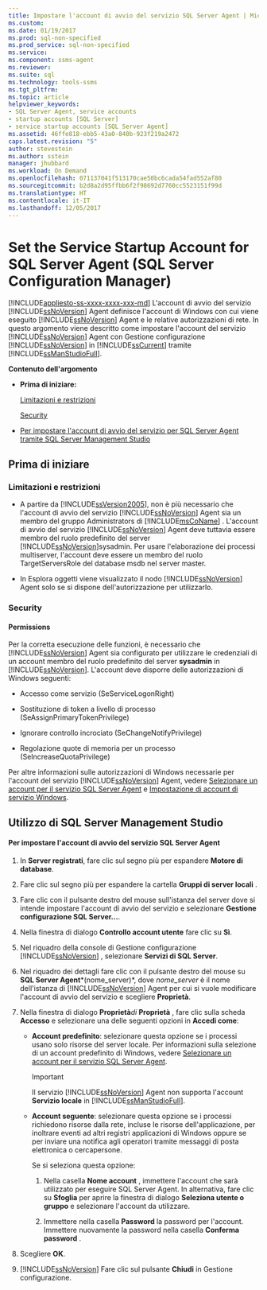 ```yaml
---
title: Impostare l'account di avvio del servizio SQL Server Agent | Microsoft Docs
ms.custom: 
ms.date: 01/19/2017
ms.prod: sql-non-specified
ms.prod_service: sql-non-specified
ms.service: 
ms.component: ssms-agent
ms.reviewer: 
ms.suite: sql
ms.technology: tools-ssms
ms.tgt_pltfrm: 
ms.topic: article
helpviewer_keywords:
- SQL Server Agent, service accounts
- startup accounts [SQL Server]
- service startup accounts [SQL Server Agent]
ms.assetid: 46ffe818-ebb5-43a0-840b-923f219a2472
caps.latest.revision: "5"
author: stevestein
ms.author: sstein
manager: jhubbard
ms.workload: On Demand
ms.openlocfilehash: 071137041f513170cae50bc6cada54fad552af80
ms.sourcegitcommit: b2d8a2d95ffbb6f2f98692d7760cc5523151f99d
ms.translationtype: HT
ms.contentlocale: it-IT
ms.lasthandoff: 12/05/2017
---
```

# <a name="set-the-service-startup-account-for-sql-server-agent-sql-server-configuration-manager"></a>Set the Service Startup Account for SQL Server Agent (SQL Server Configuration Manager)
[!INCLUDE[appliesto-ss-xxxx-xxxx-xxx-md](../../includes/appliesto-ss-xxxx-xxxx-xxx-md.md)] L'account di avvio del servizio [!INCLUDE[ssNoVersion](../../includes/ssnoversion_md.md)] Agent definisce l'account di Windows con cui viene eseguito [!INCLUDE[ssNoVersion](../../includes/ssnoversion_md.md)] Agent e le relative autorizzazioni di rete. In questo argomento viene descritto come impostare l'account del servizio [!INCLUDE[ssNoVersion](../../includes/ssnoversion_md.md)] Agent con Gestione configurazione [!INCLUDE[ssNoVersion](../../includes/ssnoversion_md.md)] in [!INCLUDE[ssCurrent](../../includes/sscurrent_md.md)] tramite [!INCLUDE[ssManStudioFull](../../includes/ssmanstudiofull_md.md)].  
  
**Contenuto dell'argomento**  
  
-   **Prima di iniziare:**  
  
    [Limitazioni e restrizioni](#Restrictions)  
  
    [Security](#Security)  
  
-   [Per impostare l'account di avvio del servizio per SQL Server Agent tramite SQL Server Management Studio](#SSMSProcedure)  
  
## <a name="BeforeYouBegin"></a>Prima di iniziare  
  
### <a name="Restrictions"></a>Limitazioni e restrizioni  
  
-   A partire da [!INCLUDE[ssVersion2005](../../includes/ssversion2005_md.md)], non è più necessario che l'account di avvio del servizio [!INCLUDE[ssNoVersion](../../includes/ssnoversion_md.md)] Agent sia un membro del gruppo Administrators di [!INCLUDE[msCoName](../../includes/msconame_md.md)] . L'account di avvio del servizio [!INCLUDE[ssNoVersion](../../includes/ssnoversion_md.md)] Agent deve tuttavia essere membro del ruolo predefinito del server [!INCLUDE[ssNoVersion](../../includes/ssnoversion_md.md)]sysadmin. Per usare l'elaborazione dei processi multiserver, l'account deve essere un membro del ruolo TargetServersRole del database msdb nel server master.  
  
-   In Esplora oggetti viene visualizzato il nodo [!INCLUDE[ssNoVersion](../../includes/ssnoversion_md.md)] Agent solo se si dispone dell'autorizzazione per utilizzarlo.  
  
### <a name="Security"></a>Security  
  
#### <a name="Permissions"></a>Permissions  
Per la corretta esecuzione delle funzioni, è necessario che [!INCLUDE[ssNoVersion](../../includes/ssnoversion_md.md)] Agent sia configurato per utilizzare le credenziali di un account membro del ruolo predefinito del server **sysadmin** in [!INCLUDE[ssNoVersion](../../includes/ssnoversion_md.md)]. L'account deve disporre delle autorizzazioni di Windows seguenti:  
  
-   Accesso come servizio (SeServiceLogonRight)  
  
-   Sostituzione di token a livello di processo (SeAssignPrimaryTokenPrivilege)  
  
-   Ignorare controllo incrociato (SeChangeNotifyPrivilege)  
  
-   Regolazione quote di memoria per un processo (SeIncreaseQuotaPrivilege)  
  
Per altre informazioni sulle autorizzazioni di Windows necessarie per l'account del servizio [!INCLUDE[ssNoVersion](../../includes/ssnoversion_md.md)] Agent, vedere [Selezionare un account per il servizio SQL Server Agent](../../ssms/agent/select-an-account-for-the-sql-server-agent-service.md) e [Impostazione di account di servizio Windows](http://msdn.microsoft.com/en-us/309b9dac-0b3a-4617-85ef-c4519ce9d014).  
  
## <a name="SSMSProcedure"></a>Utilizzo di SQL Server Management Studio  
  
#### <a name="to-set-the-service-startup-account-for-sql-server-agent"></a>Per impostare l'account di avvio del servizio SQL Server Agent  
  
1.  In **Server registrati**, fare clic sul segno più per espandere **Motore di database**.  
  
2.  Fare clic sul segno più per espandere la cartella **Gruppi di server locali** .  
  
3.  Fare clic con il pulsante destro del mouse sull'istanza del server dove si intende impostare l'account di avvio del servizio e selezionare **Gestione configurazione SQL Server...**.  
  
4.  Nella finestra di dialogo **Controllo account utente** fare clic su **Sì**.  
  
5.  Nel riquadro della console di Gestione configurazione [!INCLUDE[ssNoVersion](../../includes/ssnoversion_md.md)] , selezionare **Servizi di SQL Server**.  
  
6.  Nel riquadro dei dettagli fare clic con il pulsante destro del mouse su **SQL Server Agent***(nome_server)*, dove *nome_server* è il nome dell'istanza di [!INCLUDE[ssNoVersion](../../includes/ssnoversion_md.md)] Agent per cui si vuole modificare l'account di avvio del servizio e scegliere **Proprietà**.  
  
7.  Nella finestra di dialogo **Proprietà***di* **Proprietà** , fare clic sulla scheda **Accesso** e selezionare una delle seguenti opzioni in **Accedi come**:  
  
    -   **Account predefinito**: selezionare questa opzione se i processi usano solo risorse del server locale. Per informazioni sulla selezione di un account predefinito di Windows, vedere [Selezionare un account per il servizio SQL Server Agent](http://msdn.microsoft.com/library/ms191543.aspx).  
  
        > [!IMPORTANT]  
        > Il servizio [!INCLUDE[ssNoVersion](../../includes/ssnoversion_md.md)] Agent non supporta l'account **Servizio locale** in [!INCLUDE[ssManStudioFull](../../includes/ssmanstudiofull_md.md)].  
  
    -   **Account seguente**: selezionare questa opzione se i processi richiedono risorse dalla rete, incluse le risorse dell'applicazione, per inoltrare eventi ad altri registri applicazioni di Windows oppure se per inviare una notifica agli operatori tramite messaggi di posta elettronica o cercapersone.  
  
        Se si seleziona questa opzione:  
  
        1.  Nella casella **Nome account** , immettere l'account che sarà utilizzato per eseguire SQL Server Agent. In alternativa, fare clic su **Sfoglia** per aprire la finestra di dialogo **Seleziona utente o gruppo** e selezionare l'account da utilizzare.  
  
        2.  Immettere nella casella **Password** la password per l'account. Immettere nuovamente la password nella casella **Conferma password** .  
  
8.  Scegliere **OK**.  
  
9. [!INCLUDE[ssNoVersion](../../includes/ssnoversion_md.md)] Fare clic sul pulsante **Chiudi** in Gestione configurazione.  
  
